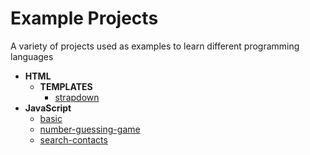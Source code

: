 # **Example Projects**

A variety of projects used as examples to learn different programming languages

- **HTML**
  - **TEMPLATES**
    - [strapdown](HTML/TEMPLATES/strapdown.html)
- **JavaScript**
  - [basic](JavaScript/basic.html)
  - [number-guessing-game](JavaScript/number-guessing-game.html)
  - [search-contacts](JavaScript/search-contacts.html)
